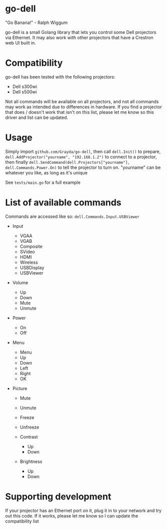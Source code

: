 go-dell
=======

"Go Banana!" - Ralph Wiggum

go-dell is a small Golang library that lets you control some Dell projectors via Ethernet. It may also work with other projectors that have a Crestron web UI built in.

Compatibility
=============

go-dell has been tested with the following projectors:

 - Dell s300wi
 - Dell s500wi

Not all commands will be available on all projectors, and not all commands may work as intended due to differences in hardware. If you find a projector that does / doesn't work that isn't on this list, please let me know so this driver and list can be updated.

Usage
=====

Simply import `github.com/Grayda/go-dell`, then call `dell.Init()` to prepare, `dell.AddProjector("yourname", "192.168.1.2")` to connect to a projector, then finally `dell.SendCommand(dell.Projectors["yourname"], dell.Commands.Power.On)` to tell the projector to turn on. "yourname" can be whatever you like, as long as it's unique

See `tests/main.go` for a full example

List of available commands
==========================

Commands are accessed like so: `dell.Commands.Input.USBViewer`

 * Input
    * VGAA
    * VGAB
    * Composite  
    * SVideo
    * HDMI
    * Wireless
    * USBDisplay
    * USBViewer  

 * Volume
    * Up
    * Down
    * Mute
    * Unmute

 * Power
    * On  
    * Off

 * Menu
    * Menu  
    * Up
    * Down  
    * Left  
    * Right
    * OK

 * Picture
    * Mute
    * Unmute
    * Freeze
    * Unfreeze
    * Contrast
      * Up
      * Down

    * Brightness
      * Up
      * Down

Supporting development
======================

If your projector has an Ethernet port on it, plug it in to your network and try out this code. If it works, please let me know so I can update the compatibility list
